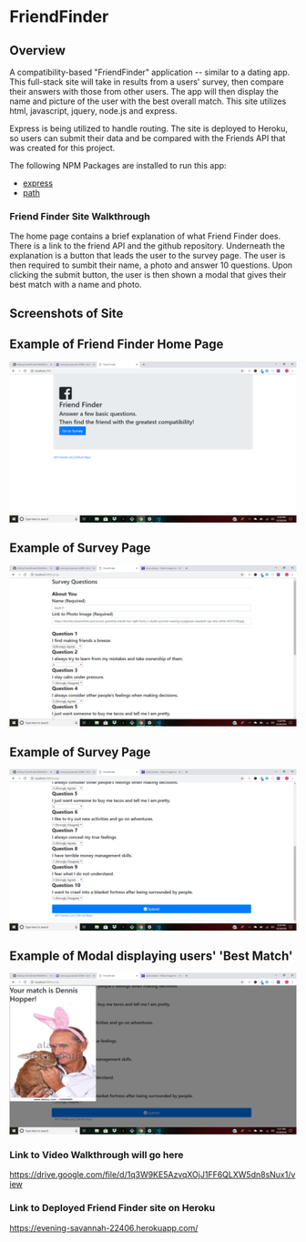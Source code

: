 # FriendFinder
## Overview 

 A compatibility-based "FriendFinder" application -- similar to  a dating app. This full-stack site will take in results from a users'
 survey, then compare their answers with those from other users. The app will then display the name and  picture of the user with 
 the best overall match. This site utilizes html, javascript, jquery, node.js and express. 

Express is being utilized to handle routing. The site is deployed to Heroku, so users can submit their data and be compared with the Friends API that was created for this project.

The following NPM Packages are installed to run this app:

* [express](https://www.npmjs.com/package/express)
* [path](https://www.npmjs.com/package/path)

### Friend Finder Site Walkthrough

The home page contains a brief explanation of what Friend Finder does. There is a link to the friend API and the github repository. Underneath the explanation is a button that leads the user to the survey page.  The user is then required to sumbit their name, a photo and answer 10 questions.  Upon clicking the submit button, the user is then shown a modal that gives their best match with a name and photo. 


 ## Screenshots of Site

## Example of Friend Finder Home Page 

![Example of Friend Finder Home Page](/app/img/friend-finder-welcome.png)



## Example of Survey Page 

![Example of Survey Page](/app/img/survey-1.png)



## Example of Survey Page 

![Example of Survey Page](/app/img/survey-2.png)



## Example of Modal displaying users' 'Best Match' 

![Example of Modal displaying users' "Best Match"](/app/img/dennis-hopper-modal.png)


  
### Link to Video Walkthrough will go here
https://drive.google.com/file/d/1q3W9KE5AzvqXOjJ1FF6QLXW5dn8sNux1/view
  
### Link to Deployed Friend Finder site on Heroku
https://evening-savannah-22406.herokuapp.com/ 
   
